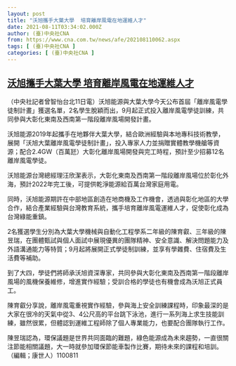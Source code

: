 ```yaml
---
layout: post
title: "沃旭攜手大葉大學  培育離岸風電在地運維人才"
date: 2021-08-11T03:34:02.000Z
author: (臺)中央社CNA
from: https://www.cna.com.tw/news/afe/202108110062.aspx
tags: [ (臺)中央社CNA ]
categories: [ (臺)中央社CNA ]
---
```

<!--1628652842000-->
[沃旭攜手大葉大學  培育離岸風電在地運維人才](https://www.cna.com.tw/news/afe/202108110062.aspx)
------

<div>
<div></div><div class="paragraph"><p>（中央社記者曾智怡台北11日電）沃旭能源與大葉大學今天公布首屆「離岸風電學徒制計畫」獲選名單，2名學生脫穎而出，9月起正式投入離岸風電學徒訓練，共同參與大彰化東南及西南第一階段離岸風場開發計畫。</p><p>沃旭能源2019年起攜手在地夥伴大葉大學，結合歐洲經驗與本地專科技術教學，展開「沃旭大葉離岸風電學徒制計畫」，投入專家人力並捐贈實體教學機艙等資源；配合2.4GW（百萬瓩）大彰化離岸風場開發與完工時程，預計至少招募12名離岸風電學徒。</p><p>沃旭能源台灣總經理汪欣潔表示，大彰化東南及西南第一階段離岸風場位於彰化外海，預計2022年完工後，可提供乾淨能源給百萬台灣家庭用電。</p><p>同時，沃旭能源期許在中部地區創造在地商機及工作機會，透過與彰化地區的大學合作，結合產業經驗與台灣教育系統，攜手培育離岸風電運維人才，促使彰化成為台灣綠能重鎮。</p><p>2名獲選學生分別為大葉大學機械與自動化工程學系二年級的陳育叡、三年級的陳昱瑞，在團體甄試與個人面試中展現優異的團隊精神、安全意識、解決問題能力及外語溝通能力等特質；9月起將展開正式學徒制訓練，並享有學雜費、住宿費及生活費等補助。</p><p>到了大四，學徒們將師承沃旭資深專家，共同參與大彰化東南及西南第一階段離岸風場的風機保養維修，增進實作經驗；受訓合格的學徒也有機會成為沃旭正式員工。</p><p>陳育叡分享說，離岸風電重視實作經驗，參與海上安全訓練課程時，印象最深的是大家在很冷的天氣中從3、4公尺高的平台跳下泳池，進行一系列海上求生技能訓練，雖然很累，但體認到運維工程師除了個人專業能力，也要配合團隊執行工作。</p><p>陳昱瑞認為，環保議題是世界共同面臨的難題，綠色能源成為未來趨勢，一直很關注節能相關議題，大一時就參加環保節能車製作比賽，期待未來的課程和培訓。（編輯；康世人）1100811</p></div>
</div>
